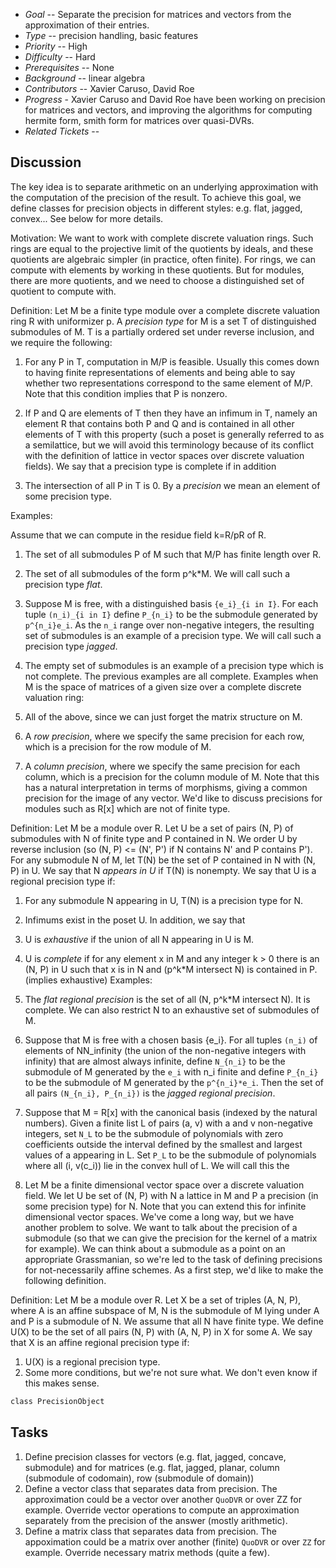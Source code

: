 
* _Goal_ -- Separate the precision for matrices and vectors from the approximation of their entries.  
* _Type_ -- precision handling, basic features 
* _Priority_ -- High 
* _Difficulty_ -- Hard 
* _Prerequisites_ -- None 
* _Background_ -- linear algebra 
* _Contributors_ -- Xavier Caruso, David Roe 
* _Progress_ - Xavier Caruso and David Roe have been working on precision for matrices and vectors, and improving the algorithms for computing hermite form, smith form for matrices over quasi-DVRs. 
* _Related Tickets_ --  

## Discussion

The key idea is to separate arithmetic on an underlying approximation with the computation of the precision of the result.  To achieve this goal, we define classes for precision objects in different styles: e.g. flat, jagged, convex...  See below for more details. 

Motivation: We want to work with complete discrete valuation rings.  Such rings are equal to the projective limit of the quotients by ideals, and these quotients are algebraic simpler (in practice, often finite).  For rings, we can compute with elements by working in these quotients.  But for modules, there are more quotients, and we need to choose a distinguished set of quotient to compute with.  

Definition: Let M be a finite type module over a complete discrete valuation ring R with uniformizer p.  A _precision type_ for M is a set T of distinguished submodules of M.  T is a partially ordered set under reverse inclusion, and we require the following: 

1. For any P in T, computation in M/P is feasible.  Usually this comes down to having finite representations of elements and being able to say whether two representations correspond to the same element of M/P.  Note that this condition implies that P is nonzero. 
1. If P and Q are elements of T then they have an infimum in T, namely an element R that contains both P and Q and is contained in all other elements of T with this property (such a poset is generally referred to as a semilattice, but we will avoid this terminology because of its conflict with the definition of lattice in vector spaces over discrete valuation fields). 
We say that a precision type is complete if in addition 

1. The intersection of all P in T is 0. 
By a _precision_ we mean an element of some precision type. 

Examples: 

Assume that we can compute in the residue field k=R/pR of R. 

1. The set of all submodules P of M such that M/P has finite length over R. 
1. The set of all submodules of the form p^k*M.  We will call such a precision type _flat_. 
1. Suppose M is free, with a distinguished basis `{e_i}_{i in I}`.  For each tuple `(n_i)_{i in I}` define `P_{n_i}` to be the submodule generated by `p^{n_i}e_i`.  As the `n_i` range over non-negative integers, the resulting set of submodules is an example of a precision type.  We will call such a precision type _jagged_. 
1. The empty set of submodules is an example of a precision type which is not complete.  The previous examples are all complete. 
Examples when M is the space of matrices of a given size over a complete discrete valuation ring: 

1. All of the above, since we can just forget the matrix structure on M. 
1. A _row precision_, where we specify the same precision for each row, which is a precision for the row module of M. 
1. A _column precision_, where we specify the same precision for each column, which is a precision for the column module of M.  Note that this has a natural interpretation in terms of morphisms, giving a common precision for the image of any vector. 
We'd like to discuss precisions for modules such as R[x] which are not of finite type. 

Definition: Let M be a module over R.  Let U be a set of pairs (N, P) of submodules with N of finite type and P contained in N.  We order U by reverse inclusion (so (N, P) <= (N', P') if N contains N' and P contains P').  For any submodule N of M, let T(N) be the set of P contained in N with (N, P) in U.  We say that N _appears in U_ if T(N) is nonempty.  We say that U is a regional precision type if: 

1. For any submodule N appearing in U, T(N) is a precision type for N.   
1. Infimums exist in the poset U. 
In addition, we say that 

1. U is _exhaustive_ if the union of all N appearing in U is M. 
1. U is _complete_ if for any element x in M and any integer k > 0 there is an (N, P) in U such that x is in N and (p^k*M intersect N) is contained in P. (implies exhaustive) 
Examples: 

1. The _flat regional precision_ is the set of all (N, p^k*M intersect N).  It is complete.  We can also restrict N to an exhaustive set of submodules of M. 
1. Suppose that M is free with a chosen basis {e_i}.  For all tuples `(n_i)` of elements of NN_infinity (the union of the non-negative integers with infinity) that are almost always infinite, define `N_{n_i}` to be the submodule of M generated by the `e_i` with n_i finite and define `P_{n_i}` to be the submodule of M generated by the `p^{n_i}*e_i`.  Then the set of all pairs `(N_{n_i}, P_{n_i})` is the _jagged regional precision_. 
1. Suppose that M = R[x] with the canonical basis (indexed by the natural numbers).  Given a finite list L of pairs (a, v) with a and v non-negative integers, set `N_L` to be the submodule of polynomials with zero coefficients outside the interval defined by the smallest and largest values of a appearing in L.  Set `P_L` to be the submodule of polynomials where all (i, v(c_i)) lie in the convex hull of L.  We will call this the  
1. Let M be a finite dimensional vector space over a discrete valuation field.  We let U be set of (N, P) with N a lattice in M and P a precision (in some precision type) for N.  Note that you can extend this for infinite dimensional vector spaces. 
We've come a long way, but we have another problem to solve.  We want to talk about the precision of a submodule (so that we can give the precision for the kernel of a matrix for example).  We can think about a submodule as a point on an appropriate Grassmanian, so we're led to the task of defining precisions for not-necessarily affine schemes.  As a first step, we'd like to make the following definition.   

Definition: Let M be a module over R.  Let X be a set of triples (A, N, P), where A is an affine subspace of M, N is the submodule of M lying under A and P is a submodule of N. We assume that all N have finite type.  We define U(X) to be the set of all pairs (N, P) with (A, N, P) in X for some A.  We say that X is an affine regional precision type if: 

1. U(X) is a regional precision type. 
1. Some more conditions, but we're not sure what.  We don't even know if this makes sense. 

```txt
class PrecisionObject

```

## Tasks

1. Define precision classes for vectors (e.g. flat, jagged, concave, submodule) and for matrices (e.g. flat, jagged, planar, column (submodule of codomain), row (submodule of domain)) 
1. Define a vector class that separates data from precision.  The approximation could be a vector over another `QuoDVR` or over ZZ for example.  Override vector operations to compute an approximation separately from the precision of the answer (mostly arithmetic). 
1. Define a matrix class that separates data from precision.  The appoximation could be a matrix over another (finite) `QuoDVR` or over `ZZ` for example.  Override necessary matrix methods (quite a few). 